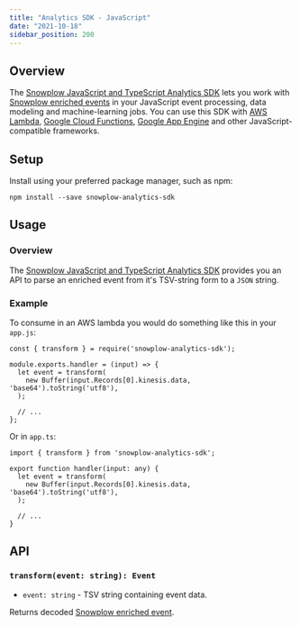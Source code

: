 ```yaml
---
title: "Analytics SDK - JavaScript"
date: "2021-10-18"
sidebar_position: 200
---
```


## Overview

The [Snowplow JavaScript and TypeScript Analytics SDK](https://github.com/snowplow-incubator/snowplow-js-analytics-sdk) lets you work with [Snowplow enriched events](/docs/understanding-your-pipeline/canonical-event/index.md) in your JavaScript event processing, data modeling and machine-learning jobs. You can use this SDK with [AWS Lambda](https://aws.amazon.com/lambda/), [Google Cloud Functions](https://cloud.google.com/functions/), [Google App Engine](https://cloud.google.com/appengine) and other JavaScript-compatible frameworks.

## Setup

Install using your preferred package manager, such as npm:

```
npm install --save snowplow-analytics-sdk
```

## Usage

### Overview

The [](https://github.com/snowplow-incubator/snowplow-js-analytics-sdk)[Snowplow JavaScript and TypeScript Analytics SDK](https://github.com/snowplow-incubator/snowplow-js-analytics-sdk) provides you an API to parse an enriched event from it's TSV-string form to a `JSON` string.

### Example

To consume in an AWS lambda you would do something like this in your `app.js`:

```
const { transform } = require('snowplow-analytics-sdk');

module.exports.handler = (input) => {
  let event = transform(
    new Buffer(input.Records[0].kinesis.data, 'base64').toString('utf8'),
  );

  // ...
};
```

Or in `app.ts`:

```
import { transform } from 'snowplow-analytics-sdk';

export function handler(input: any) {
  let event = transform(
    new Buffer(input.Records[0].kinesis.data, 'base64').toString('utf8'),
  );

  // ...
}
```

## API

### `transform(event: string): Event`

- `event: string` - TSV string containing event data.

Returns decoded [Snowplow enriched event](/docs/understanding-your-pipeline/canonical-event/index.md).
